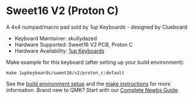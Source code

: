 # Sweet16 V2 (Proton C)

A 4x4 numpad/macro pad sold by 1up Keyboards - designed by Clueboard

* Keyboard Maintainer: skullydazed
* Hardware Supported: Sweet16 V2 PCB, Proton C
* Hardware Availability: [1up Keyboards](https://1upkeyboards.com/)

Make example for this keyboard (after setting up your build environment):

    make 1upkeyboards/sweet16/v2/proton_c:default

See the [build environment setup](https://docs.qmk.fm/#/getting_started_build_tools) and the [make instructions](https://docs.qmk.fm/#/getting_started_make_guide) for more information. Brand new to QMK? Start with our [Complete Newbs Guide](https://docs.qmk.fm/#/newbs).
